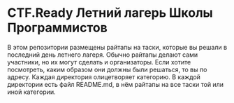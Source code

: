 # CTF.Ready Летний лагерь Школы Программистов

В этом репозитории размещены райтапы на таски, которые вы решали в последний день летнего лагеря. Обычно райтапы делают сами участники, но их могут сделать и организаторы. Если хотите посмотреть, каким образом они должны были решаться, то вы по адресу. Каждая директория олицетворяет категорию. В каждой директории есть файл README.md, в нём райтапы на все таски той или иной категории. 
